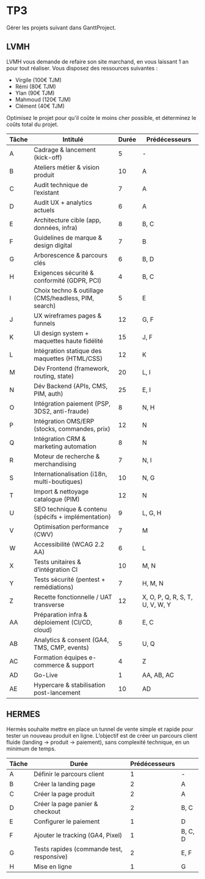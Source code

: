# TP3 

Gérer les projets suivant dans GanttProject.

## LVMH

LVMH vous demande de refaire son site marchand, en vous laissant 1 an pour tout réaliser.
Vous disposez des ressources suivantes : 

- Virgile (100€ TJM)
- Rémi (80€ TJM)
- Ylan (90€ TJM)
- Mahmoud (120€ TJM)
- Clément (40€ TJM)

Optimisez le projet pour qu'il coûte le moins cher possible, et déterminez le coûts total du projet.

| Tâche | Intitulé                                             | Durée | Prédécesseurs                   |
| ----- | ---------------------------------------------------- | ----- | ------------------------------- |
| A     | Cadrage & lancement (kick-off)                       | 5     | -                               |
| B     | Ateliers métier & vision produit                     | 10    | A                               |
| C     | Audit technique de l’existant                        | 7     | A                               |
| D     | Audit UX + analytics actuels                         | 6     | A                               |
| E     | Architecture cible (app, données, infra)             | 8     | B, C                            |
| F     | Guidelines de marque & design digital                | 7     | B                               |
| G     | Arborescence & parcours clés                         | 6     | B, D                            |
| H     | Exigences sécurité & conformité (GDPR, PCI)          | 4     | B, C                            |
| I     | Choix techno & outillage (CMS/headless, PIM, search) | 5     | E                               |
| J     | UX wireframes pages & funnels                        | 12    | G, F                            |
| K     | UI design system + maquettes haute fidélité          | 15    | J, F                            |
| L     | Intégration statique des maquettes (HTML/CSS)        | 12    | K                               |
| M     | Dév Frontend (framework, routing, state)             | 20    | L, I                            |
| N     | Dév Backend (APIs, CMS, PIM, auth)                   | 25    | E, I                            |
| O     | Intégration paiement (PSP, 3DS2, anti-fraude)        | 8     | N, H                            |
| P     | Intégration OMS/ERP (stocks, commandes, prix)        | 12    | N                               |
| Q     | Intégration CRM & marketing automation               | 8     | N                               |
| R     | Moteur de recherche & merchandising                  | 7     | N, I                            |
| S     | Internationalisation (i18n, multi-boutiques)         | 10    | N, G                            |
| T     | Import & nettoyage catalogue (PIM)                   | 12    | N                               |
| U     | SEO technique & contenu (spécifs + implémentation)   | 9     | L, G, H                         |
| V     | Optimisation performance (CWV)                       | 7     | M                               |
| W     | Accessibilité (WCAG 2.2 AA)                          | 6     | L                               |
| X     | Tests unitaires & d’intégration CI                   | 10    | M, N                            |
| Y     | Tests sécurité (pentest + remédiations)              | 7     | H, M, N                         |
| Z     | Recette fonctionnelle / UAT transverse               | 12    | X, O, P, Q, R, S, T, U, V, W, Y |
| AA    | Préparation infra & déploiement (CI/CD, cloud)       | 8     | E, C                            |
| AB    | Analytics & consent (GA4, TMS, CMP, events)          | 5     | U, Q                            |
| AC    | Formation équipes e-commerce & support               | 4     | Z                               |
| AD    | Go-Live                                              | 1     | AA, AB, AC                   |
| AE    | Hypercare & stabilisation post-lancement             | 10    | AD                              |


## HERMES

Hermès souhaite mettre en place un tunnel de vente simple et rapide pour tester un nouveau produit en ligne.
L’objectif est de créer un parcours client fluide (landing → produit → paiement), sans complexité technique, en un minimum de temps.

| Tâche | Durée                                     | Prédécesseurs |         |
| ----- | ----------------------------------------- | ------------- | ------- |
| A     | Définir le parcours client                | 1             | -       |
| B     | Créer la landing page                     | 2             | A       |
| C     | Créer la page produit                     | 2             | A       |
| D     | Créer la page panier & checkout           | 2             | B, C    |
| E     | Configurer le paiement                    | 1             | D       |
| F     | Ajouter le tracking (GA4, Pixel)          | 1             | B, C, D |
| G     | Tests rapides (commande test, responsive) | 2             | E, F    |
| H     | Mise en ligne                             | 1             | G       |
